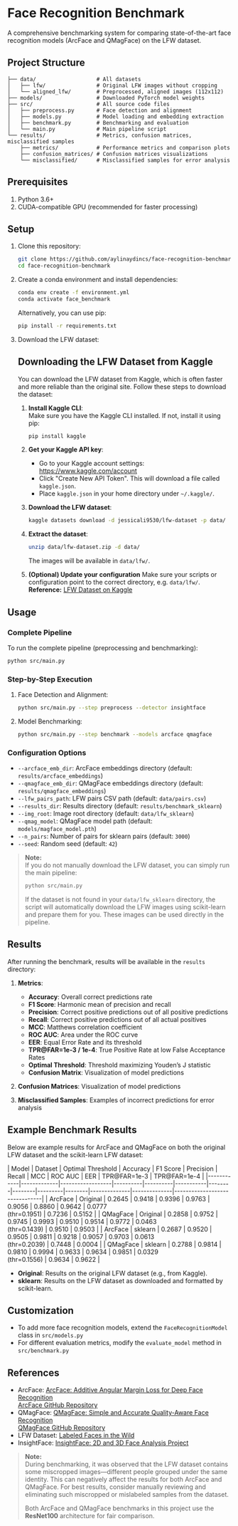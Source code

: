 # Face Recognition Benchmark

A comprehensive benchmarking system for comparing state-of-the-art face recognition models (ArcFace and QMagFace) on the LFW dataset.

## Project Structure

```
├── data/                   # All datasets
│   ├── lfw/                # Original LFW images without cropping
│   └── aligned_lfw/        # Preprocessed, aligned images (112x112)
├── models/                 # Downloaded PyTorch model weights
├── src/                    # All source code files
│   ├── preprocess.py       # Face detection and alignment
│   ├── models.py           # Model loading and embedding extraction
│   ├── benchmark.py        # Benchmarking and evaluation
│   └── main.py             # Main pipeline script
└── results/                # Metrics, confusion matrices, misclassified samples
    ├── metrics/            # Performance metrics and comparison plots
    ├── confusion_matrices/ # Confusion matrices visualizations
    └── misclassified/      # Misclassified samples for error analysis
```

## Prerequisites

1. Python 3.6+
2. CUDA-compatible GPU (recommended for faster processing)

## Setup

1. Clone this repository:
   ```bash
   git clone https://github.com/aylinaydincs/face-recognition-benchmark.git
   cd face-recognition-benchmark
   ```

2. Create a conda environment and install dependencies:
   ```bash
   conda env create -f environment.yml
   conda activate face_benchmark
   ```
   
   Alternatively, you can use pip:
   ```bash
   pip install -r requirements.txt
   ```

3. Download the LFW dataset:
   ## Downloading the LFW Dataset from Kaggle

      You can download the LFW dataset from Kaggle, which is often faster and more reliable than the original site.
      Follow these steps to download the dataset:
      1. **Install Kaggle CLI**:  
         Make sure you have the Kaggle CLI installed. If not, install it using pip:

         ```bash
         pip install kaggle
         ```   
      2. **Get your Kaggle API key**:
         - Go to your Kaggle account settings: https://www.kaggle.com/account
         - Click "Create New API Token". This will download a file called `kaggle.json`.
         - Place `kaggle.json` in your home directory under `~/.kaggle/`.
      
      3. **Download the LFW dataset**:
         ```bash
         kaggle datasets download -d jessicali9530/lfw-dataset -p data/
         ```

      4. **Extract the dataset**:
         ```bash
         unzip data/lfw-dataset.zip -d data/
         ```
         The images will be available in `data/lfw/`.
      5. **(Optional) Update your configuration**
         Make sure your scripts or configuration point to the correct directory, e.g. `data/lfw/`.
      **Reference:** 
      [LFW Dataset on Kaggle](https://www.kaggle.com/datasets/jessicali9530/lfw-dataset)


## Usage

### Complete Pipeline

To run the complete pipeline (preprocessing and benchmarking):

```bash
python src/main.py
```

### Step-by-Step Execution

1. Face Detection and Alignment:
   ```bash
   python src/main.py --step preprocess --detector insightface
   ```

2. Model Benchmarking:
   ```bash
   python src/main.py --step benchmark --models arcface qmagface
   ```

### Configuration Options

* `--arcface_emb_dir`: ArcFace embeddings directory (default: `results/arcface_embeddings`)
* `--qmagface_emb_dir`: QMagFace embeddings directory (default: `results/qmagface_embeddings`)
* `--lfw_pairs_path`: LFW pairs CSV path (default: `data/pairs.csv`)
* `--results_dir`: Results directory (default: `results/benchmark_sklearn`)
* `--img_root`: Image root directory (default: `data/lfw_sklearn`)
* `--qmag_model`: QMagFace model path (default: `models/magface_model.pth`)
* `--n_pairs`: Number of pairs for sklearn pairs (default: `3000`)
* `--seed`: Random seed (default: `42`)

> **Note:**  
> If you do not manually download the LFW dataset, you can simply run the main pipeline:
> 
> ```bash
> python src/main.py
> ```
> 
> If the dataset is not found in your `data/lfw_sklearn` directory, the script will automatically download the LFW images using scikit-learn and prepare them for you. These images can be used directly in the pipeline.

## Results

After running the benchmark, results will be available in the `results` directory:

1. **Metrics**:  
   - **Accuracy**: Overall correct predictions rate  
   - **F1 Score**: Harmonic mean of precision and recall  
   - **Precision**: Correct positive predictions out of all positive predictions  
   - **Recall**: Correct positive predictions out of all actual positives  
   - **MCC**: Matthews correlation coefficient  
   - **ROC AUC**: Area under the ROC curve  
   - **EER**: Equal Error Rate and its threshold  
   - **TPR@FAR=1e-3 / 1e-4**: True Positive Rate at low False Acceptance Rates  
   - **Optimal Threshold**: Threshold maximizing Youden’s J statistic  
   - **Confusion Matrix**: Visualization of model predictions

2. **Confusion Matrices**: Visualization of model predictions

3. **Misclassified Samples**: Examples of incorrect predictions for error analysis

## Example Benchmark Results

Below are example results for ArcFace and QMagFace on both the original LFW dataset and the scikit-learn LFW dataset:

| Model      | Dataset      | Optimal Threshold | Accuracy | F1 Score | Precision | Recall | MCC    | ROC AUC | EER    | TPR@FAR=1e-3 | TPR@FAR=1e-4 |
|------------|-------------|------------------|----------|----------|-----------|--------|--------|---------|--------|--------------|--------------|-------------------------------|
| ArcFace    | Original    | 0.2645           | 0.9418   | 0.9396   | 0.9763    | 0.9056 | 0.8860 | 0.9642  | 0.0777<br>(thr=0.1951) | 0.7236       | 0.5152       | 
| QMagFace   | Original    | 0.2858           | 0.9752   | 0.9745   | 0.9993    | 0.9510 | 0.9514 | 0.9772  | 0.0463<br>(thr=0.1439) | 0.9510       | 0.9503       | 
| ArcFace    | sklearn     | 0.2687           | 0.9520   | 0.9505   | 0.9811    | 0.9218 | 0.9057 | 0.9703  | 0.0613<br>(thr=0.2039) | 0.7448       | 0.0004       | 
| QMagFace   | sklearn     | 0.2788           | 0.9814   | 0.9810   | 0.9994    | 0.9633 | 0.9634 | 0.9851  | 0.0329<br>(thr=0.1556) | 0.9634       | 0.9622       | 
- **Original**: Results on the original LFW dataset (e.g., from Kaggle).
- **sklearn**: Results on the LFW dataset as downloaded and formatted by scikit-learn.

## Customization

* To add more face recognition models, extend the `FaceRecognitionModel` class in `src/models.py`
* For different evaluation metrics, modify the `evaluate_model` method in `src/benchmark.py`

## References

* ArcFace: [ArcFace: Additive Angular Margin Loss for Deep Face Recognition](https://arxiv.org/abs/1801.07698)  
  [ArcFace GitHub Repository](https://github.com/deepinsight/insightface)
* QMagFace: [QMagFace: Simple and Accurate Quality-Aware Face Recognition](https://openaccess.thecvf.com/content/WACV2023/papers/Terhorst_QMagFace_Simple_and_Accurate_Quality-Aware_Face_Recognition_WACV_2023_paper.pdf)  
  [QMagFace GitHub Repository](https://github.com/IrvingMeng/QMagFace)
* LFW Dataset: [Labeled Faces in the Wild](http://vis-www.cs.umass.edu/lfw/)
* InsightFace: [InsightFace: 2D and 3D Face Analysis Project](https://github.com/deepinsight/insightface)

> **Note:**  
> During benchmarking, it was observed that the LFW dataset contains some miscropped images—different people grouped under the same identity. This can negatively affect the results for both ArcFace and QMagFace. For best results, consider manually reviewing and eliminating such miscropped or mislabeled samples from the dataset.
>
> Both ArcFace and QMagFace benchmarks in this project use the **ResNet100** architecture for fair comparison.